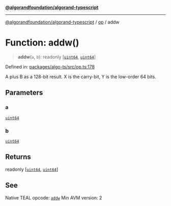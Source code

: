 [**@algorandfoundation/algorand-typescript**](../../../README.md)

***

[@algorandfoundation/algorand-typescript](../../../README.md) / [op](../README.md) / addw

# Function: addw()

> **addw**(`a`, `b`): readonly \[[`uint64`](../../../type-aliases/uint64.md), [`uint64`](../../../type-aliases/uint64.md)\]

Defined in: [packages/algo-ts/src/op.ts:178](https://github.com/algorandfoundation/puya-ts/blob/14c9827d80da81ff08b4923e997ba22be04aa0db/packages/algo-ts/src/op.ts#L178)

A plus B as a 128-bit result. X is the carry-bit, Y is the low-order 64 bits.

## Parameters

### a

[`uint64`](../../../type-aliases/uint64.md)

### b

[`uint64`](../../../type-aliases/uint64.md)

## Returns

readonly \[[`uint64`](../../../type-aliases/uint64.md), [`uint64`](../../../type-aliases/uint64.md)\]

## See

Native TEAL opcode: [`addw`](https://developer.algorand.org/docs/get-details/dapps/avm/teal/opcodes/v10/#addw)
Min AVM version: 2
